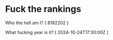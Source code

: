# Fuck the rankings

Who the hell am I?
{ 8192202 }

What fucking year is it?
[ 2024-10-24T17:30:00Z ]
